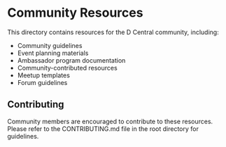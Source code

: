 # Community Resources

This directory contains resources for the D Central community, including:

- Community guidelines
- Event planning materials
- Ambassador program documentation
- Community-contributed resources
- Meetup templates
- Forum guidelines

## Contributing

Community members are encouraged to contribute to these resources. Please refer to the CONTRIBUTING.md file in the root directory for guidelines.

